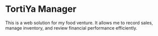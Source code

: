 # TortiYa Manager

This is a web solution for my food venture. It allows me to record sales, manage inventory, and review financial performance efficiently.